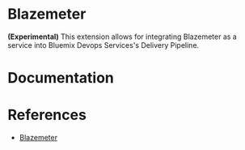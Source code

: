 # Blazemeter
**(Experimental)** This extension allows for integrating Blazemeter as a service into Bluemix Devops Services's Delivery Pipeline.

# Documentation

# References
* [Blazemeter](https://blazemeter.com)
